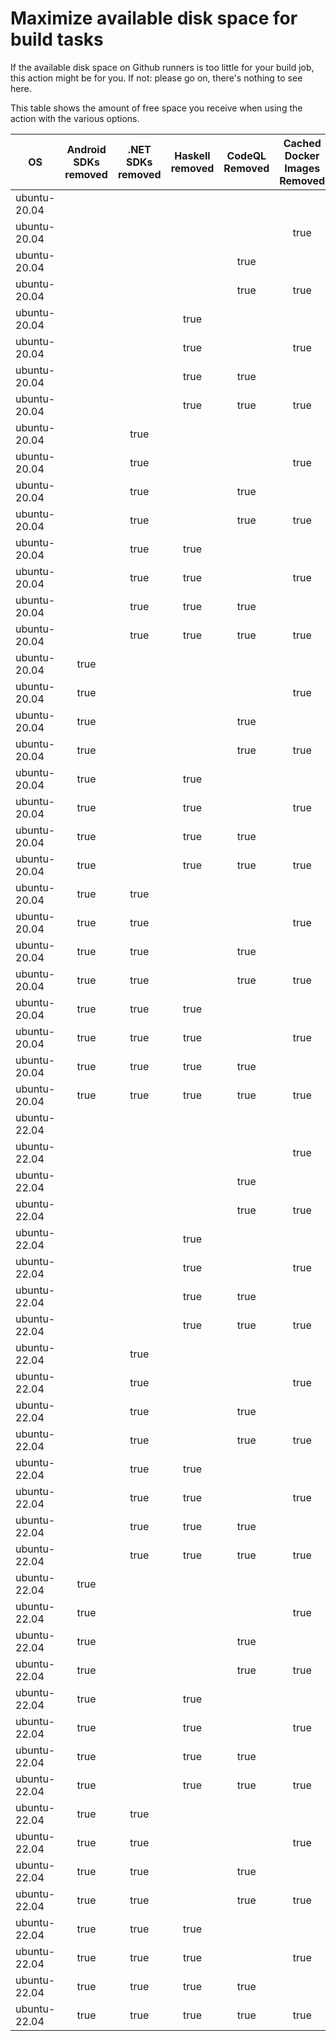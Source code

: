 # Maximize available disk space for build tasks

If the available disk space on Github runners is too little for your build job, this action might be for you.
If not: please go on, there's nothing to see here.

This table shows the amount of free space you receive when using the action with the various options.

OS | Android SDKs removed | .NET SDKs removed | Haskell removed | CodeQL Removed | Cached Docker Images Removed | GB freed | GB free
---|:--------------------:|:-----------------:|:---------------:|:--------------:|:----------------------------:|---------:|-------:
ubuntu-20.04 |  |  |  |  |  | 7 | 34
ubuntu-20.04 |  |  |  |  | true | 11 | 38
ubuntu-20.04 |  |  |  | true |  | 13 | 40
ubuntu-20.04 |  |  |  | true | true | 16 | 43
ubuntu-20.04 |  |  | true |  |  | 7 | 34
ubuntu-20.04 |  |  | true |  | true | 11 | 38
ubuntu-20.04 |  |  | true | true |  | 13 | 40
ubuntu-20.04 |  |  | true | true | true | 16 | 43
ubuntu-20.04 |  | true |  |  |  | 10 | 37
ubuntu-20.04 |  | true |  |  | true | 13 | 40
ubuntu-20.04 |  | true |  | true |  | 15 | 42
ubuntu-20.04 |  | true |  | true | true | 19 | 46
ubuntu-20.04 |  | true | true |  |  | 10 | 37
ubuntu-20.04 |  | true | true |  | true | 13 | 40
ubuntu-20.04 |  | true | true | true |  | 15 | 42
ubuntu-20.04 |  | true | true | true | true | 19 | 46
ubuntu-20.04 | true |  |  |  |  | 19 | 46
ubuntu-20.04 | true |  |  |  | true | 23 | 50
ubuntu-20.04 | true |  |  | true |  | 24 | 51
ubuntu-20.04 | true |  |  | true | true | 28 | 55
ubuntu-20.04 | true |  | true |  |  | 19 | 46
ubuntu-20.04 | true |  | true |  | true | 23 | 50
ubuntu-20.04 | true |  | true | true |  | 24 | 51
ubuntu-20.04 | true |  | true | true | true | 28 | 55
ubuntu-20.04 | true | true |  |  |  | 21 | 48
ubuntu-20.04 | true | true |  |  | true | 25 | 52
ubuntu-20.04 | true | true |  | true |  | 26 | 53
ubuntu-20.04 | true | true |  | true | true | 30 | 57
ubuntu-20.04 | true | true | true |  |  | 21 | 48
ubuntu-20.04 | true | true | true |  | true | 25 | 52
ubuntu-20.04 | true | true | true | true |  | 26 | 53
ubuntu-20.04 | true | true | true | true | true | 30 | 57
ubuntu-22.04 |  |  |  |  |  | 7 | 38
ubuntu-22.04 |  |  |  |  | true | 10 | 41
ubuntu-22.04 |  |  |  | true |  | 12 | 43
ubuntu-22.04 |  |  |  | true | true | 15 | 46
ubuntu-22.04 |  |  | true |  |  | 7 | 38
ubuntu-22.04 |  |  | true |  | true | 10 | 41
ubuntu-22.04 |  |  | true | true |  | 12 | 43
ubuntu-22.04 |  |  | true | true | true | 15 | 46
ubuntu-22.04 |  | true |  |  |  | 8 | 39
ubuntu-22.04 |  | true |  |  | true | 11 | 42
ubuntu-22.04 |  | true |  | true |  | 13 | 44
ubuntu-22.04 |  | true |  | true | true | 16 | 47
ubuntu-22.04 |  | true | true |  |  | 8 | 39
ubuntu-22.04 |  | true | true |  | true | 11 | 42
ubuntu-22.04 |  | true | true | true |  | 13 | 44
ubuntu-22.04 |  | true | true | true | true | 16 | 47
ubuntu-22.04 | true |  |  |  |  | 18 | 49
ubuntu-22.04 | true |  |  |  | true | 21 | 52
ubuntu-22.04 | true |  |  | true |  | 24 | 55
ubuntu-22.04 | true |  |  | true | true | 26 | 57
ubuntu-22.04 | true |  | true |  |  | 18 | 49
ubuntu-22.04 | true |  | true |  | true | 21 | 52
ubuntu-22.04 | true |  | true | true |  | 24 | 55
ubuntu-22.04 | true |  | true | true | true | 26 | 57
ubuntu-22.04 | true | true |  |  |  | 20 | 51
ubuntu-22.04 | true | true |  |  | true | 23 | 54
ubuntu-22.04 | true | true |  | true |  | 25 | 56
ubuntu-22.04 | true | true |  | true | true | 28 | 59
ubuntu-22.04 | true | true | true |  |  | 20 | 51
ubuntu-22.04 | true | true | true |  | true | 23 | 54
ubuntu-22.04 | true | true | true | true |  | 25 | 56
ubuntu-22.04 | true | true | true | true | true | 28 | 59
